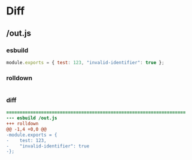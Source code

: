 # Diff
## /out.js
### esbuild
```js
module.exports = { test: 123, "invalid-identifier": true };
```
### rolldown
```js

```
### diff
```diff
===================================================================
--- esbuild	/out.js
+++ rolldown	
@@ -1,4 +0,0 @@
-module.exports = {
-    test: 123,
-    "invalid-identifier": true
-};

```